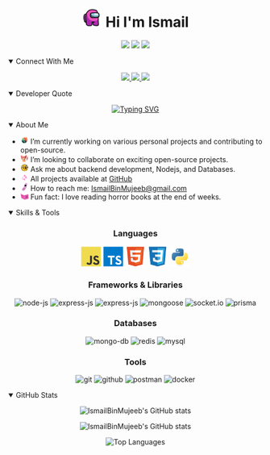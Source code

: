 <h1 align="center"><img src="./public/PinkAmongUs.gif" height="40"> Hi I'm Ismail</h1>

<p align="center">
    <img src="https://img.shields.io/badge/Focus-Backend%20Development-1ba098?style=flat" />
    <img src="https://img.shields.io/badge/Focus-Rest APIs-CB9DF0?style=flat" />
    <img src="https://img.shields.io/badge/Focus-DevOps%20Tools-1ba098?style=flat" />
</p>

<details open>
<summary>Connect With Me</summary>
<p align="center">
    <a href="https://www.linkedin.com/in/ismailbinmujeeb/">
        <img src="https://custom-icon-badges.demolab.com/badge/LinkedIn-0A66C2?logo=linkedin-white&logoColor=fff" />
    </a>
    <a href="https://t.me/IsmailBinMujeeb">
        <img src="https://img.shields.io/badge/Telegram-2CA5E0?logo=telegram&logoColor=white" />
    </a>
    <a href="https://x.com/ismailbinmujeeb">
        <img src="https://img.shields.io/badge/X-%23000000.svg?logo=X&logoColor=white" />
    </a>
</p>
</details>

<details open>
<summary>Developer Quote</summary>
<p align="center">
    <a href="https://git.io/typing-svg"><img src="https://readme-typing-svg.demolab.com?font=Fira+Code&pause=1000&color=deb992&width=435&lines=Simplicity+is+the+soul+of+efficiency.;It's+not+a+bug+%E2%80%93;it's+an+undocumented+feature." alt="Typing SVG" /></a>
</p>
</details>

<details open>
<summary>About Me</summary>
<ul>
<li> <img src='./public/GlobalWarming.gif' width='16'/> I’m currently working on various personal projects and contributing to open-source.</li>
<li> <img src='./public/Skitty.gif' width='16'/> I’m looking to collaborate on exciting open-source projects.</li>
<li> <img src='./public/JakeTheDog.gif' width='16'/> Ask me about backend development, Nodejs, and Databases.</li>
<li> <img src='./public/Announcements.gif' width='16'/> All projects available at <a href="https://github.com/IsmailBinMujeeb">GitHub</a></li>
<li> <img src='./public/PinkCellPhone.gif' width='16'/> How to reach me: <a href='mailto:IsmailBinMujeeb@gmail.com'>IsmailBinMujeeb@gmail.com</a></li>
<li> <img src='./public/BurnBook.gif' width='16'/> Fun fact: I love reading horror books at the end of weeks.</li>
</ul>
</details>

<details open>
<summary>Skills & Tools</summary>
<h3 align="center">Languages</h3>
<p align="center">
    <img src="https://raw.githubusercontent.com/devicons/devicon/master/icons/javascript/javascript-original.svg" alt="javascript" width="40" height="40"/>
    <img src="https://raw.githubusercontent.com/devicons/devicon/master/icons/typescript/typescript-original.svg" alt="typescript" width="40" height="40"/>
    <img src="https://raw.githubusercontent.com/devicons/devicon/master/icons/html5/html5-original.svg" alt="html5" width="40" height="40"/>
    <img src="https://raw.githubusercontent.com/devicons/devicon/master/icons/css3/css3-original.svg" alt="css3" width="40" height="40"/>
    <img src="https://raw.githubusercontent.com/devicons/devicon/master/icons/python/python-original.svg" alt="python" width="40" height="40"/>
</p>

<h3 align="center">Frameworks & Libraries</h3>
<p align="center">
    <img src="https://img.shields.io/badge/-6DA55F?logo=node.js&logoColor=white" alt="node-js" width="40" height="40"/>
    <img src="https://img.shields.io/badge/-%23404d59.svg?logo=express&logoColor=%2361DAFB" alt="express-js" width="40" height="40"/>
    <img src="https://img.shields.io/badge/-109989?logo=FASTAPI&logoColor=white" alt="express-js" width="40" height="40"/>
    <img src="https://img.shields.io/badge/-brown?logo=mongoose&logoColor=white" alt="mongoose" width="40" height="40"/>
    <img src="https://img.shields.io/badge/-000?logo=socket.io&logoColor=white" alt="socket.io" width="40" height="40"/>
    <img src="https://img.shields.io/badge/-3982CE?logo=prisma&logoColor=white" alt="prisma" width="40" height="40"/>
</p>

<h3 align="center">Databases</h3>
<p align="center">
    <img src="https://img.shields.io/badge/-%234ea94b.svg?logo=mongodb&logoColor=white" alt="mongo-db" width="40" height="40"/>
    <img src="https://img.shields.io/badge/-%23DD0031.svg?logo=redis&logoColor=white" alt="redis" width="40" height="40"/>
    <img src="https://img.shields.io/badge/-blue?logo=mysql&logoColor=white" alt="mysql" width="40" height="40"/>
</p>

<h3 align="center">Tools</h3>
<p align="center">
    <img src="https://img.shields.io/badge/-F05032.svg?logo=git&logoColor=white" alt="git" width="40" height="40"/>
    <img src="https://img.shields.io/badge/-%23121011.svg?logo=gitHub&logoColor=white" alt="github" width="40" height="40"/>
    <img src="https://img.shields.io/badge/-F05032?logo=postman&logoColor=white" alt="postman" width="40" height="40"/>
    <img src="https://img.shields.io/badge/-2496ED?logo=docker&logoColor=white" alt="docker" width="40" height="40"/>
</p>
</details>

<details open>
<summary>GitHub Stats</summary>
<p align="center">
    <img src="https://github-readme-stats.vercel.app/api?username=IsmailBinMujeeb&show_icons=true&theme=radical" alt="IsmailBinMujeeb's GitHub stats" />
</p>

<p align="center">
    <img src="https://github-readme-streak-stats.herokuapp.com/?user=IsmailBinMujeeb&theme=radical" alt="IsmailBinMujeeb's GitHub stats" />
</p>
<p align="center">
    <img src="https://github-readme-stats.vercel.app/api/top-langs/?username=ismailbinmujeeb&langs_count=10&theme=radical&&locale=en&custom_title=Top%20%Languages" alt="Top Languages" />
</p>
</details>


